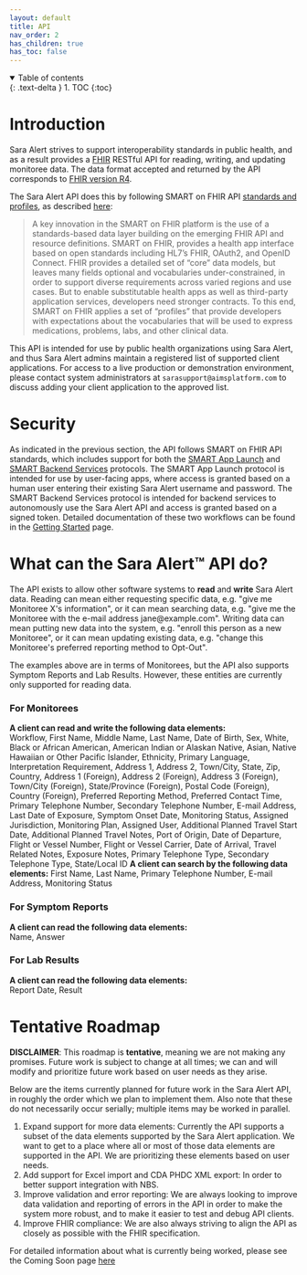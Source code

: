 ```yaml
---
layout: default
title: API
nav_order: 2
has_children: true
has_toc: false
---
```

<details open markdown="block">
  <summary>
    Table of contents
  </summary>
  {: .text-delta }
1. TOC
{:toc}
</details>

# Introduction
Sara Alert strives to support interoperability standards in public health, and as a result provides a [FHIR](https://www.hl7.org/fhir/overview.html) RESTful API for reading, writing, and updating monitoree data. The data format accepted and returned by the API corresponds to [FHIR version R4](https://hl7.org/fhir/R4/).

The Sara Alert API does this by following SMART on FHIR API [standards and profiles](http://docs.smarthealthit.org/), as described [here](https://smarthealthit.org/smart-on-fhir-api/):
> A key innovation in the SMART on FHIR platform is the use of a standards-based data layer building on the emerging FHIR API and resource definitions. SMART on FHIR, provides a health app interface based on open standards including HL7’s FHIR, OAuth2, and OpenID Connect. FHIR provides a detailed set of “core” data models, but leaves many fields optional and vocabularies under-constrained, in order to support diverse requirements across varied regions and use cases. But to enable substitutable health apps as well as third-party application services, developers need stronger contracts. To this end, SMART on FHIR applies a set of “profiles” that provide developers with expectations about the vocabularies that will be used to express medications, problems, labs, and other clinical data.

This API is intended for use by public health organizations using Sara Alert, and thus Sara  Alert admins maintain a registered list of supported client applications. For access to a live production or demonstration environment, please contact system administrators at `sarasupport@aimsplatform.com` to discuss adding your client application to the approved list.

# Security
As indicated in the previous section, the API follows SMART on FHIR API standards, which includes support for both the [SMART App Launch](http://hl7.org/fhir/smart-app-launch/index.html) and [SMART Backend Services](https://hl7.org/fhir/uv/bulkdata/authorization/index.html) protocols. The SMART App Launch protocol is intended for use by user-facing apps, where access is granted based on a human user entering their existing Sara Alert username and password. The SMART Backend Services protocol is intended for backend services to autonomously use the Sara Alert API and access is granted based on a signed token. Detailed documentation of these two workflows can be found in the [Getting Started](api-getting-started) page.

# What can the Sara Alert™ API do?

The API exists to allow other software systems to **read** and **write** Sara Alert data. Reading can mean either requesting specific data, e.g. "give me Monitoree X's information", or it can mean searching data, e.g. "give me the Monitoree with the e-mail address jane@example<span></span>.com". Writing data can mean putting new data into the system, e.g. "enroll this person as a new Monitoree", or it can mean updating existing data, e.g. "change this Monitoree's preferred reporting method to Opt-Out".

The examples above are in terms of Monitorees, but the API also supports Symptom Reports and Lab Results. However, these entities are currently only supported for reading data.

### For Monitorees
**A client can read and write the following data elements:**<br>Workflow, First Name, Middle Name, Last Name, Date of Birth, Sex, White, Black or African American, American Indian or Alaskan Native, Asian, Native Hawaiian or Other Pacific Islander, Ethnicity, Primary Language, Interpretation Requirement, Address 1, Address 2, Town/City, State, Zip, Country, Address 1 (Foreign), Address 2 (Foreign), Address 3 (Foreign), Town/City (Foreign), State/Province (Foreign), Postal Code (Foreign), Country (Foreign), Preferred Reporting Method, Preferred Contact Time, Primary Telephone Number, Secondary Telephone Number, E-mail Address, Last Date of Exposure, Symptom Onset Date, Monitoring Status, Assigned Jurisdiction, Monitoring Plan, Assigned User, Additional Planned Travel Start Date, Additional Planned Travel Notes, Port of Origin, Date of Departure, Flight or Vessel Number, Flight or Vessel Carrier, Date of Arrival, Travel Related Notes, Exposure Notes, Primary Telephone Type, Secondary Telephone Type, State/Local ID
**A client can search by the following data elements:** First Name, Last Name, Primary Telephone Number, E-mail Address, Monitoring Status

### For Symptom Reports
**A client can read the following data elements:**<br>Name, Answer


### For Lab Results
**A client can read the following data elements:**<br>Report Date, Result

# Tentative Roadmap
**DISCLAIMER**: This roadmap is **tentative**, meaning we are not making any promises. Future work is subject to change at all times; we can and will modify and prioritize future work based on user needs as they arise.

Below are the items currently planned for future work in the Sara Alert API, in roughly the order which we plan to implement them. Also note that these do not necessarily occur serially; multiple items may be worked in parallel.
1. Expand support for more data elements: Currently the API supports a subset of the data elements supported by the Sara Alert application. We want to get to a place where all or most of those data elements are supported in the API. We are prioritizing these elements based on user needs.
2. Add support for Excel import and CDA PHDC XML export: In order to better support integration with NBS.
3. Improve validation and error reporting: We are always looking to improve data validation and reporting of errors in the API in order to make the system more robust, and to make it easier to test and debug API clients.
4. Improve FHIR compliance: We are also always striving to align the API as closely as possible with the FHIR specification.

For detailed information about what is currently being worked, please see the Coming Soon page [here](api-coming-soon)